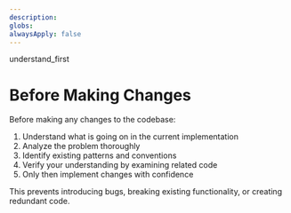 ```yaml
---
description:
globs:
alwaysApply: false
---
```

understand_first
# Before Making Changes

Before making any changes to the codebase:
1. Understand what is going on in the current implementation
2. Analyze the problem thoroughly
3. Identify existing patterns and conventions
4. Verify your understanding by examining related code
5. Only then implement changes with confidence

This prevents introducing bugs, breaking existing functionality, or creating redundant code.
